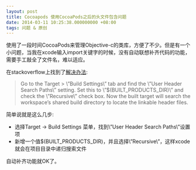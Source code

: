 ```yaml
---
layout: post
title: Cocoapods 使用CocoaPods之后的头文件包含问题
date: 2014-03-11 10:25:38.000000000 +08:00
tags: 问题 & 原创
---
```



使用了一段时间CocoaPods来管理Objective-c的类库，方便了不少。但是有一个小问题，当我在xcode输入import关键字的时候，没有自动联想补齐代码的功能，需要手工敲全了文件名，难以适应。


在stackoverflow上找到了[解决办法](http://stackoverflow.com/questions/12002905/ios-build-fails-with-cocoapods-cannot-find-header-files):

> Go to the Target > \”Build Settings\” tab and find the \”User Header Search Paths\” setting.
> Set this to \”$(BUILT_PRODUCTS_DIR)\” and check the \”Recursive\” check box.
> Now the built target will search the workspace’s shared build directory to locate the linkable header files.


简单说就是这么几步:

* 选择Target -> Build Settings 菜单，找到\”User Header Search Paths\”设置项
* 新增一个值$(BUILT_PRODUCTS_DIR)，并且选择\”Recursive\”，这样xcode就会在项目目录中递归搜索文件

自动补齐功能就OK了。
